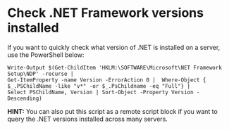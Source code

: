 # Check .NET Framework versions installed

If you want to quickly check what version of .NET is installed on a server, use the PowerShell below:

```text
Write-Output $(Get-ChildItem 'HKLM:\SOFTWARE\Microsoft\NET Framework Setup\NDP' -recurse |
Get-ItemProperty -name Version -ErrorAction 0 |  Where-Object { $_.PSChildName -like "v*" -or $_.PsChildname -eq "Full"} |
Select PSChildName, Version | Sort-Object -Property Version -Descending)
```

**HINT:** You can also put this script as a remote script block if you want to query the .NET versions installed across many servers.

